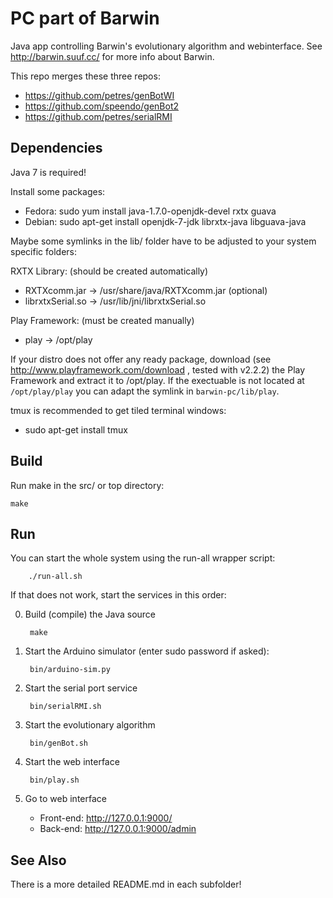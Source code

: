 PC part of Barwin
=================
Java app controlling Barwin's evolutionary algorithm and webinterface.
See http://barwin.suuf.cc/ for more info about Barwin.

This repo merges these three repos:
* https://github.com/petres/genBotWI
* https://github.com/speendo/genBot2
* https://github.com/petres/serialRMI


Dependencies
------------

Java 7 is required!

Install some packages:
* Fedora: sudo yum install java-1.7.0-openjdk-devel rxtx guava
* Debian: sudo apt-get install openjdk-7-jdk librxtx-java libguava-java


Maybe some symlinks in the lib/ folder have to be adjusted to your system specific folders:

RXTX Library: (should be created automatically)

* RXTXcomm.jar -> /usr/share/java/RXTXcomm.jar (optional)
* librxtxSerial.so -> /usr/lib/jni/librxtxSerial.so

Play Framework: (must be created manually)

* play -> /opt/play

If your distro does not offer any ready package, download (see 
http://www.playframework.com/download , tested with v2.2.2) the Play 
Framework and extract it to /opt/play. If the exectuable is not located 
at `/opt/play/play` you can adapt the symlink in `barwin-pc/lib/play`.

tmux is recommended to get tiled terminal windows:

* sudo apt-get install tmux


Build
-----
Run make in the src/ or top directory:

	make


Run
---
You can start the whole system using the run-all wrapper script:

		./run-all.sh

If that does not work, start the services in this order:

0. Build (compile) the Java source

		make

1. Start the Arduino simulator (enter sudo password if asked):

		bin/arduino-sim.py

2. Start the serial port service

		bin/serialRMI.sh

3. Start the evolutionary algorithm

		bin/genBot.sh

4. Start the web interface

		bin/play.sh

5. Go to web interface

	* Front-end: http://127.0.0.1:9000/
	* Back-end: http://127.0.0.1:9000/admin


See Also
--------
There is a more detailed README.md in each subfolder!
